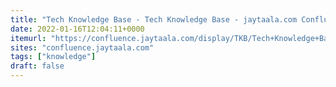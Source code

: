 ```yaml
---
title: "Tech Knowledge Base - Tech Knowledge Base - jaytaala.com Confluence"
date: 2022-01-16T12:04:11+0000
itemurl: "https://confluence.jaytaala.com/display/TKB/Tech+Knowledge+Base"
sites: "confluence.jaytaala.com"
tags: ["knowledge"]
draft: false
---
```

